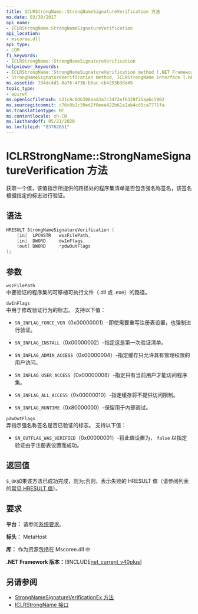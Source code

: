 ```yaml
---
title: ICLRStrongName::StrongNameSignatureVerification 方法
ms.date: 03/30/2017
api_name:
- ICLRStrongName.StrongNameSignatureVerification
api_location:
- mscoree.dll
api_type:
- COM
f1_keywords:
- ICLRStrongName::StrongNameSignatureVerification
helpviewer_keywords:
- ICLRStrongName::StrongNameSignatureVerification method [.NET Framework hosting]
- StrongNameSignatureVerification method, ICLRStrongName interface [.NET Framework hosting]
ms.assetid: 734dc4d1-0a76-4736-b5ac-cb4253b3dd49
topic_type:
- apiref
ms.openlocfilehash: d31c9c0db306aad3a7c3472ef6329f25aa6c5902
ms.sourcegitcommit: c76c8b2c39ed2f0eee422b61a2ab4c05ca7771fa
ms.translationtype: MT
ms.contentlocale: zh-CN
ms.lasthandoff: 05/21/2020
ms.locfileid: "83762651"
---
```

# <a name="iclrstrongnamestrongnamesignatureverification-method"></a>ICLRStrongName::StrongNameSignatureVerification 方法
获取一个值，该值指示所提供的路径处的程序集清单是否包含强名称签名，该签名根据指定的标志进行验证。  
  
## <a name="syntax"></a>语法  
  
```cpp  
HRESULT StrongNameSignatureVerification (  
    [in]  LPCWSTR   wszFilePath,  
    [in]  DWORD     dwInFlags,  
    [out] DWORD     *pdwOutFlags  
);  
```  
  
## <a name="parameters"></a>参数  
 `wszFilePath`  
 中要验证的程序集的可移植可执行文件（.dll 或 .exe）的路径。  
  
 `dwInFlags`  
 中用于修改验证行为的标志。 支持以下值：  
  
- `SN_INFLAG_FORCE_VER`（0x00000001）-即使需要重写注册表设置，也强制进行验证。  
  
- `SN_INFLAG_INSTALL`（0x00000002）-指定这是第一次验证清单。  
  
- `SN_INFLAG_ADMIN_ACCESS`（0x00000004）-指定缓存只允许具有管理权限的用户访问。  
  
- `SN_INFLAG_USER_ACCESS`（0x00000008）-指定只有当前用户才能访问程序集。  
  
- `SN_INFLAG_ALL_ACCESS`（0x00000010）-指定缓存将不提供访问限制。  
  
- `SN_INFLAG_RUNTIME`（0x80000000）-保留用于内部调试。  
  
 `pdwOutFlags`  
 弄指示强名称签名是否已验证的标志。 支持以下值：  
  
- `SN_OUTFLAG_WAS_VERIFIED`（0x00000001）-将此值设置为， `false` 以指定验证由于注册表设置而成功。  
  
## <a name="return-value"></a>返回值  
 `S_OK`如果该方法已成功完成，则为;否则，表示失败的 HRESULT 值（请参阅列表的[常见 HRESULT 值](/windows/win32/seccrypto/common-hresult-values)）。  
  
## <a name="requirements"></a>要求  
 **平台：** 请参阅[系统要求](../../get-started/system-requirements.md)。  
  
 **标头：** MetaHost  
  
 **库：** 作为资源包括在 Mscoree.dll 中  
  
 **.NET Framework 版本：**[!INCLUDE[net_current_v40plus](../../../../includes/net-current-v40plus-md.md)]  
  
## <a name="see-also"></a>另请参阅

- [StrongNameSignatureVerificationEx 方法](iclrstrongname-strongnamesignatureverificationex-method.md)
- [ICLRStrongName 接口](iclrstrongname-interface.md)
